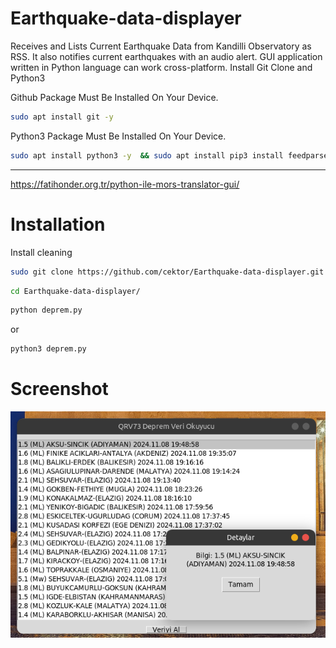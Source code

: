 # Earthquake-data-displayer
Receives and Lists Current Earthquake Data from Kandilli Observatory as RSS. It also notifies current earthquakes with an audio alert. GUI application written in Python language can work cross-platform.
Install Git Clone and Python3

Github Package Must Be Installed On Your Device.
```bash
sudo apt install git -y
```

Python3 Package Must Be Installed On Your Device.
```bash
sudo apt install python3 -y  && sudo apt install pip3 install feedparser -y && sudo apt install pip install pygame -y


```

----------------------------------
https://fatihonder.org.tr/python-ile-mors-translator-gui/

# Installation
Install cleaning
```bash
sudo git clone https://github.com/cektor/Earthquake-data-displayer.git
```
```bash
cd Earthquake-data-displayer/
```

```bash
python deprem.py
```
or

```bash
python3 deprem.py
```

# Screenshot

![Demo](depremv2.png) 
